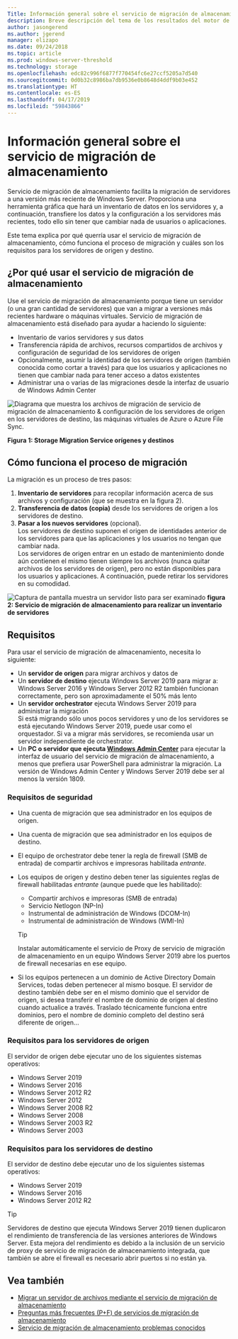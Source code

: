 ```yaml
---
Title: Información general sobre el servicio de migración de almacenamiento
description: Breve descripción del tema de los resultados del motor de búsqueda
author: jasongerend
ms.author: jgerend
manager: elizapo
ms.date: 09/24/2018
ms.topic: article
ms.prod: windows-server-threshold
ms.technology: storage
ms.openlocfilehash: edc82c996f6877f770454fc6e27ccf5205a7d540
ms.sourcegitcommit: 0d0b32c8986ba7db9536e0b8648d4ddf9b03e452
ms.translationtype: HT
ms.contentlocale: es-ES
ms.lasthandoff: 04/17/2019
ms.locfileid: "59843866"
---
```

# <a name="storage-migration-service-overview"></a>Información general sobre el servicio de migración de almacenamiento

Servicio de migración de almacenamiento facilita la migración de servidores a una versión más reciente de Windows Server. Proporciona una herramienta gráfica que hará un inventario de datos en los servidores y, a continuación, transfiere los datos y la configuración a los servidores más recientes, todo ello sin tener que cambiar nada de usuarios o aplicaciones.

Este tema explica por qué querría usar el servicio de migración de almacenamiento, cómo funciona el proceso de migración y cuáles son los requisitos para los servidores de origen y destino.

## <a name="why-use-storage-migration-service"></a>¿Por qué usar el servicio de migración de almacenamiento

Use el servicio de migración de almacenamiento porque tiene un servidor (o una gran cantidad de servidores) que van a migrar a versiones más recientes hardware o máquinas virtuales. Servicio de migración de almacenamiento está diseñado para ayudar a haciendo lo siguiente:

- Inventario de varios servidores y sus datos
- Transferencia rápida de archivos, recursos compartidos de archivos y configuración de seguridad de los servidores de origen
- Opcionalmente, asumir la identidad de los servidores de origen (también conocida como cortar a través) para que los usuarios y aplicaciones no tienen que cambiar nada para tener acceso a datos existentes
- Administrar una o varias de las migraciones desde la interfaz de usuario de Windows Admin Center

![Diagrama que muestra los archivos de migración de servicio de migración de almacenamiento & configuración de los servidores de origen en los servidores de destino, las máquinas virtuales de Azure o Azure File Sync.](media\overview\storage-migration-service-diagram.png)

**Figura 1: Storage Migration Service orígenes y destinos**

## <a name="how-the-migration-process-works"></a>Cómo funciona el proceso de migración

La migración es un proceso de tres pasos:

1. **Inventario de servidores** para recopilar información acerca de sus archivos y configuración (que se muestra en la figura 2).
2. **Transferencia de datos (copia)** desde los servidores de origen a los servidores de destino.
3. **Pasar a los nuevos servidores** (opcional).<br>Los servidores de destino suponen el origen de identidades anterior de los servidores para que las aplicaciones y los usuarios no tengan que cambiar nada. <br>Los servidores de origen entrar en un estado de mantenimiento donde aún contienen el mismo tienen siempre los archivos (nunca quitar archivos de los servidores de origen), pero no están disponibles para los usuarios y aplicaciones. A continuación, puede retirar los servidores en su comodidad.

![Captura de pantalla muestra un servidor listo para ser examinado](media/migrate/inventory.png)
**figura 2: Servicio de migración de almacenamiento para realizar un inventario de servidores**

## <a name="requirements"></a>Requisitos

Para usar el servicio de migración de almacenamiento, necesita lo siguiente:

- Un **servidor de origen** para migrar archivos y datos de
- Un **servidor de destino** ejecuta Windows Server 2019 para migrar a: Windows Server 2016 y Windows Server 2012 R2 también funcionan correctamente, pero son aproximadamente el 50% más lento
- Un **servidor orchestrator** ejecuta Windows Server 2019 para administrar la migración  <br>Si está migrando sólo unos pocos servidores y uno de los servidores se está ejecutando Windows Server 2019, puede usar como el orquestador. Si va a migrar más servidores, se recomienda usar un servidor independiente de orchestrator.
- Un **PC o servidor que ejecuta [Windows Admin Center](../../manage/windows-admin-center/understand/windows-admin-center.md)**  para ejecutar la interfaz de usuario del servicio de migración de almacenamiento, a menos que prefiera usar PowerShell para administrar la migración. La versión de Windows Admin Center y Windows Server 2019 debe ser al menos la versión 1809. 

### <a name="security-requirements"></a>Requisitos de seguridad

- Una cuenta de migración que sea administrador en los equipos de origen.
- Una cuenta de migración que sea administrador en los equipos de destino.
- El equipo de orchestrator debe tener la regla de firewall (SMB de entrada) de compartir archivos e impresoras habilitada *entrante*.
- Los equipos de origen y destino deben tener las siguientes reglas de firewall habilitadas *entrante* (aunque puede que les habilitado):
  - Compartir archivos e impresoras (SMB de entrada)
  - Servicio Netlogon (NP-In)
  - Instrumental de administración de Windows (DCOM-In)
  - Instrumental de administración de Windows (WMI-In)
  
  > [!TIP]
  > Instalar automáticamente el servicio de Proxy de servicio de migración de almacenamiento en un equipo Windows Server 2019 abre los puertos de firewall necesarias en ese equipo.
- Si los equipos pertenecen a un dominio de Active Directory Domain Services, todas deben pertenecer al mismo bosque. El servidor de destino también debe ser en el mismo dominio que el servidor de origen, si desea transferir el nombre de dominio de origen al destino cuando actualice a través. Traslado técnicamente funciona entre dominios, pero el nombre de dominio completo del destino será diferente de origen...

### <a name="requirements-for-source-servers"></a>Requisitos para los servidores de origen

El servidor de origen debe ejecutar uno de los siguientes sistemas operativos:

- Windows Server 2019
- Windows Server 2016
- Windows Server 2012 R2
- Windows Server 2012
- Windows Server 2008 R2
- Windows Server 2008
- Windows Server 2003 R2
- Windows Server 2003

### <a name="requirements-for-destination-servers"></a>Requisitos para los servidores de destino

El servidor de destino debe ejecutar uno de los siguientes sistemas operativos:

- Windows Server 2019
- Windows Server 2016
- Windows Server 2012 R2

> [!TIP]
> Servidores de destino que ejecuta Windows Server 2019 tienen duplicaron el rendimiento de transferencia de las versiones anteriores de Windows Server. Esta mejora del rendimiento es debido a la inclusión de un servicio de proxy de servicio de migración de almacenamiento integrada, que también se abre el firewall es necesario abrir puertos si no están ya.

## <a name="see-also"></a>Vea también

- [Migrar un servidor de archivos mediante el servicio de migración de almacenamiento](migrate-data.md)
- [Preguntas más frecuentes (P+F) de servicios de migración de almacenamiento](faq.md)
- [Servicio de migración de almacenamiento problemas conocidos](known-issues.md)